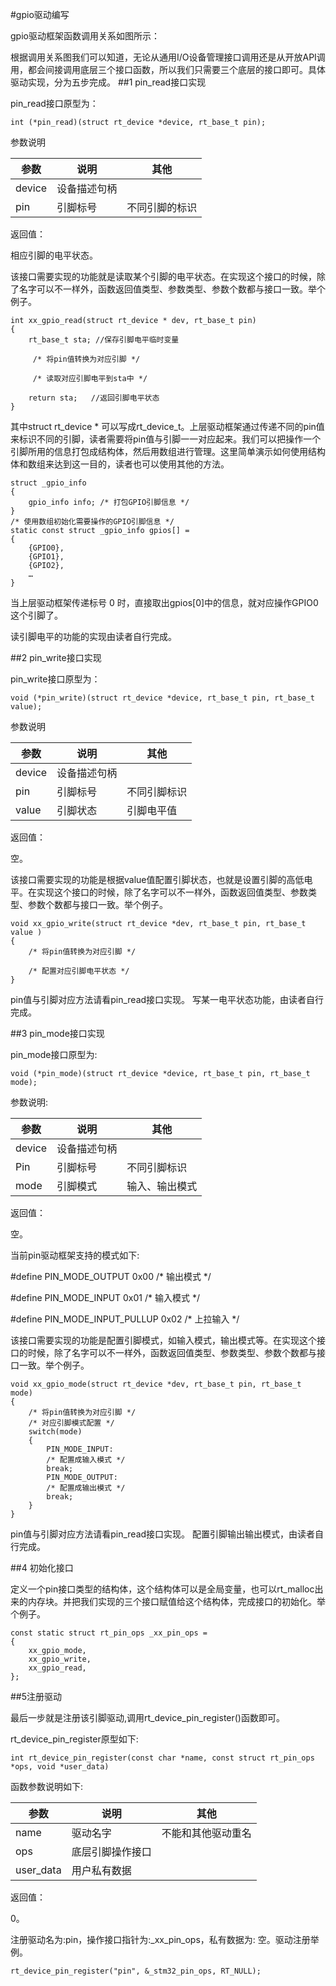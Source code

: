 #gpio驱动编写

gpio驱动框架函数调用关系如图所示：

根据调用关系图我们可以知道，无论从通用I/O设备管理接口调用还是从开放API调用，都会间接调用底层三个接口函数，所以我们只需要三个底层的接口即可。具体驱动实现，分为五步完成。
##1 pin_read接口实现

pin_read接口原型为：
``` 
int (*pin_read)(struct rt_device *device, rt_base_t pin);
``` 
参数说明

| 参数   | 说明         | 其他           |
|--------|--------------|----------------|
| device | 设备描述句柄 |                |
| pin    | 引脚标号     | 不同引脚的标识 |

返回值：

相应引脚的电平状态。

该接口需要实现的功能就是读取某个引脚的电平状态。在实现这个接口的时候，除了名字可以不一样外，函数返回值类型、参数类型、参数个数都与接口一致。举个例子。

``` 
int xx_gpio_read(struct rt_device * dev, rt_base_t pin)
{
    rt_base_t sta; //保存引脚电平临时变量
    
     /* 将pin值转换为对应引脚 */
    
     /* 读取对应引脚电平到sta中 */
    
    return sta;   //返回引脚电平状态
}
``` 

其中struct rt_device \*
可以写成rt_device_t。上层驱动框架通过传递不同的pin值来标识不同的引脚，读者需要将pin值与引脚一一对应起来。我们可以把操作一个引脚所用的信息打包成结构体，然后用数组进行管理。这里简单演示如何使用结构体和数组来达到这一目的，读者也可以使用其他的方法。

``` 
struct _gpio_info
{
    gpio_info info; /* 打包GPIO引脚信息 */
}
/* 使用数组初始化需要操作的GPIO引脚信息 */
static const struct _gpio_info gpios[] = 
{
    {GPIO0},
    {GPIO1},
    {GPIO2},
    …
}
```
当上层驱动框架传递标号 0
时，直接取出gpios[0]中的信息，就对应操作GPIO0这个引脚了。

读引脚电平的功能的实现由读者自行完成。

##2 pin_write接口实现

pin_write接口原型为：
``` 
void (*pin_write)(struct rt_device *device, rt_base_t pin, rt_base_t value);
``` 
参数说明

| 参数   | 说明         | 其他         |
|--------|--------------|--------------|
| device | 设备描述句柄 |              |
| pin    | 引脚标号     | 不同引脚标识 |
| value  | 引脚状态     | 引脚电平值   |

返回值：

空。

该接口需要实现的功能是根据value值配置引脚状态，也就是设置引脚的高低电平。在实现这个接口的时候，除了名字可以不一样外，函数返回值类型、参数类型、参数个数都与接口一致。举个例子。

``` 
void xx_gpio_write(struct rt_device *dev, rt_base_t pin, rt_base_t value )
{
    /* 将pin值转换为对应引脚 */
    
    /* 配置对应引脚电平状态 */
}
``` 
pin值与引脚对应方法请看pin_read接口实现。
写某一电平状态功能，由读者自行完成。

##3 pin_mode接口实现

pin_mode接口原型为:
``` 
void (*pin_mode)(struct rt_device *device, rt_base_t pin, rt_base_t mode);
``` 
参数说明:

| 参数   | 说明         | 其他           |
|--------|--------------|----------------|
| device | 设备描述句柄 |                |
| Pin    | 引脚标号     | 不同引脚标识   |
| mode   | 引脚模式     | 输入、输出模式 |

返回值：

空。

当前pin驱动框架支持的模式如下:

\#define PIN_MODE_OUTPUT 0x00 /\* 输出模式 \*/

\#define PIN_MODE_INPUT 0x01 /\* 输入模式 \*/

\#define PIN_MODE_INPUT_PULLUP 0x02 /\* 上拉输入 \*/

该接口需要实现的功能是配置引脚模式，如输入模式，输出模式等。在实现这个接口的时候，除了名字可以不一样外，函数返回值类型、参数类型、参数个数都与接口一致。举个例子。
``` 
void xx_gpio_mode(struct rt_device *dev, rt_base_t pin, rt_base_t mode)
{
    /* 将pin值转换为对应引脚 */
    /* 对应引脚模式配置 */
    switch(mode)
    {
        PIN_MODE_INPUT:
		/* 配置成输入模式 */
		break;
	    PIN_MODE_OUTPUT:
		/* 配置成输出模式 */
		break;
    }
}
``` 
pin值与引脚对应方法请看pin_read接口实现。
配置引脚输出输出模式，由读者自行完成。

##4 初始化接口

定义一个pin接口类型的结构体，这个结构体可以是全局变量，也可以rt_malloc出来的内存块。并把我们实现的三个接口赋值给这个结构体，完成接口的初始化。举个例子。
``` 
const static struct rt_pin_ops _xx_pin_ops =
{
    xx_gpio_mode,
    xx_gpio_write,
    xx_gpio_read,
};

``` 
##5注册驱动

最后一步就是注册该引脚驱动,调用rt_device_pin_register()函数即可。

rt_device_pin_register原型如下:
``` 
int rt_device_pin_register(const char *name, const struct rt_pin_ops *ops, void *user_data)
``` 
函数参数说明如下:

| 参数      | 说明             | 其他               |
|-----------|------------------|--------------------|
| name      | 驱动名字         | 不能和其他驱动重名 |
| ops       | 底层引脚操作接口 |                    |
| user_data | 用户私有数据     |                    |

返回值：

0。

注册驱动名为:pin，操作接口指针为:_xx_pin_ops，私有数据为: 空。驱动注册举例。
``` 
rt_device_pin_register("pin", &_stm32_pin_ops, RT_NULL);
``` 